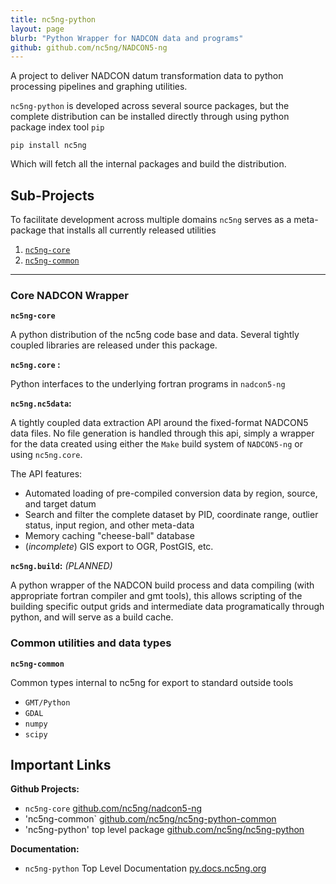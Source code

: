 ```yaml
---
title: nc5ng-python
layout: page
blurb: "Python Wrapper for NADCON data and programs"
github: github.com/nc5ng/NADCON5-ng
---
```


A project to deliver NADCON datum transformation data to python processing pipelines and graphing utilities.

`nc5ng-python` is developed across several source packages, but the complete distribution can be installed directly through using python package index tool `pip`

`pip install nc5ng`

Which will fetch all the internal packages and build the distribution.



## Sub-Projects

To facilitate development across multiple domains `nc5ng` serves as a meta-package
that installs all currently released utilities

1.  [`nc5ng-core`](#s-nc5ng-core)
2.  [`nc5ng-common`](#s-nc5ng-common)

---

### <a id="s-nc5ng-core"></a>  Core NADCON Wrapper
**`nc5ng-core`**

A python distribution of the nc5ng code base and data. Several tightly coupled  libraries are
released under this package.


**`nc5ng.core` :**

Python interfaces to the underlying fortran programs in `nadcon5-ng`


**`nc5ng.nc5data`:**


A tightly coupled data extraction API around the fixed-format NADCON5 data files. No file generation is handled through this api, simply a wrapper for the data created using either the `Make` build system of `NADCON5-ng` or using `nc5ng.core`.

The API features:

- Automated loading of pre-compiled conversion data by region, source, and target datum
- Search and filter the complete dataset by PID, coordinate range, outlier status, input region, and other meta-data 
- Memory caching "cheese-ball" database
- (*incomplete*) GIS export to OGR, PostGIS, etc.


**`nc5ng.build`:**  *(PLANNED)*

A python wrapper of the NADCON build process and data compiling (with appropriate fortran compiler and gmt tools), this allows scripting of the building specific output grids and intermediate data programatically through python, and will serve as a build cache.



### <a id="s-nc5ng-common"></a>  Common utilities and data types
**`nc5ng-common`**

Common types internal to nc5ng for export to  standard outside tools

 - `GMT/Python`
 - `GDAL`
 - `numpy`
 - `scipy`



## Important Links

**Github Projects:**
  - `nc5ng-core` [github.com/nc5ng/nadcon5-ng](https://www.github.com/nc5ng/nadcon5-ng)
  - 'nc5ng-common` [github.com/nc5ng/nc5ng-python-common](https://www.github.com/nc5ng/nc5ng-python-common)
  - 'nc5ng-python' top level package [github.com/nc5ng/nc5ng-python](https://www.github.com/nc5ng/nc5ng-python)

**Documentation:**

  - `nc5ng-python` Top Level Documentation [py.docs.nc5ng.org](https://py.docs.nc5ng.org/en/latest)




